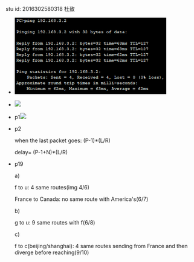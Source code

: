 stu id: 2016302580318 杜致



- ![Image text](img0.JPG)

- ![](D:\Documents\CNDC-schoolwork\img1.JPG)



- p1![](D:\Documents\CNDC-schoolwork\img2.JPG)

- p2

  when the last packet goes: (P-1)*(L/R)

  delay= (P-1+N)*(L/R)

- p19

  a) 

  f to u: 4 same routes(img 4/6) 

  France to Canada: no same route with America's(6/7)

  b)

  g to u: 9 same routes with f(6/8)

  c)

  f to c(beijing/shanghai): 4 same routes sending from France and then diverge before reaching(9/10)
